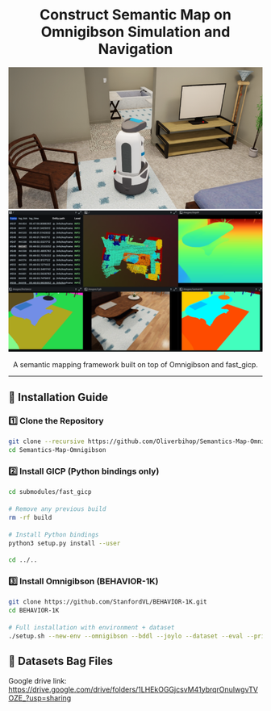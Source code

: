 <h1 align="center">Construct Semantic Map on Omnigibson Simulation and Navigation</h1>


<p align="center">
  <img src="https://raw.githubusercontent.com/Oliverbihop/Semantics-Map-Omnigibson/main/assets/Screenshot 2025-10-15 162153.png" alt="Robot" width="800"/>
  <img src="https://raw.githubusercontent.com/Oliverbihop/Semantics-Map-Omnigibson/main/assets/map_capture.png" alt="Project Banner" width="800"/>
</p>



<p align="center">
  A semantic mapping framework built on top of Omnigibson and fast_gicp.
</p>

---

## 🚀 Installation Guide

### 1️⃣ Clone the Repository

```bash
git clone --recursive https://github.com/Oliverbihop/Semantics-Map-Omnigibson.git
cd Semantics-Map-Omnigibson 
```
### 2️⃣ Install GICP (Python bindings only)
```bash
cd submodules/fast_gicp

# Remove any previous build
rm -rf build

# Install Python bindings
python3 setup.py install --user

cd ../..
```
### 3️⃣ Install Omnigibson (BEHAVIOR-1K)
```bash
git clone https://github.com/StanfordVL/BEHAVIOR-1K.git
cd BEHAVIOR-1K

# Full installation with environment + dataset
./setup.sh --new-env --omnigibson --bddl --joylo --dataset --eval --primitives
```
## 💾 Datasets Bag Files
Google drive link: https://drive.google.com/drive/folders/1LHEkOGGjcsvM41ybrqrOnuIwgvTVOZE_?usp=sharing
